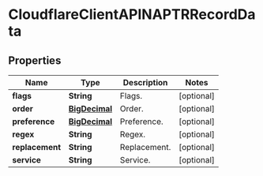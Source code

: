 # CloudflareClientAPINAPTRRecordData

## Properties
Name | Type | Description | Notes
------------ | ------------- | ------------- | -------------
**flags** | **String** | Flags. |  [optional]
**order** | [**BigDecimal**](BigDecimal.md) | Order. |  [optional]
**preference** | [**BigDecimal**](BigDecimal.md) | Preference. |  [optional]
**regex** | **String** | Regex. |  [optional]
**replacement** | **String** | Replacement. |  [optional]
**service** | **String** | Service. |  [optional]
